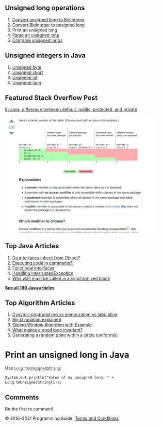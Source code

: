 <span class="underline"></span>

<span class="underline"></span>

## Unsigned long operations

1.  [Convert unsigned long to BigInteger](convert-unsigned-long-to-biginteger.html)
2.  [Convert BigInteger to unsigned long](convert-biginteger-to-unsigned-long.html)
3.  Print an unsigned long
4.  [Parse an unsigned long](parse-unsigned-long.html)
5.  [Compare unsigned longs](compare-unsigned-longs.html)

## Unsigned integers in Java

1.  [Unsigned byte](unsigned-byte.html)
2.  [Unsigned short](unsigned-short.html)
3.  [Unsigned int](unsigned-int.html)
4.  [Unsigned long](unsigned-long.html)

## Featured Stack Overflow Post

[In Java, difference between default, public, protected, and private](https://stackoverflow.com/a/33627846/276052)

[<img src="../images/so-featured-33627846.png" alt="StackOverflow screenshot thumbnail" class="screenshot" />](https://stackoverflow.com/a/33627846/276052)

<span class="underline"></span>

## Top Java Articles

1.  [Do interfaces inherit from Object?](do-interfaces-inherit-from-object.html)
2.  [Executing code in comments?!](executing-code-in-comments.html)
3.  [Functional Interfaces](functional-interfaces.html)
4.  [Handling InterruptedException](handling-interrupted-exceptions.html)
5.  [Why wait must be called in a synchronized block](why-wait-must-be-in-synchronized.html)

[**See all 190 Java articles**](index.html)

## Top Algorithm Articles

1.  [Dynamic programming vs memoization vs tabulation](../dynamic-programming-vs-memoization-vs-tabulation.html)
2.  [Big O notation explained](../big-o-notation-explained.html)
3.  [Sliding Window Algorithm with Example](../sliding-window-example.html)
4.  [What makes a good loop invariant?](../what-makes-a-good-loop-invariant.html)
5.  [Generating a random point within a circle (uniformly)](../random-point-within-circle.html)

# Print an unsigned long in Java

Use [`Long.toUnsignedString`](https://docs.oracle.com/javase/8/docs/api/java/lang/Long.html#toUnsignedString-long-):

    System.out.println("Value of my unsigned long: " + Long.toUnsignedString(i));

## Comments

Be the first to comment!

© 2016–2021 Programming.Guide, [Terms and Conditions](../terms-and-conditions.html)
